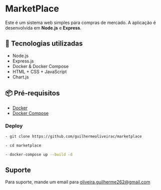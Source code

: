 
# MarketPlace

Este é um sistema web simples para compras de mercado. A aplicação é desenvolvida em **Node.js** e **Express**.

## 🚀 Tecnologias utilizadas

- Node.js
- Express.js
- Docker & Docker Compose
- HTML + CSS + JavaScript
- Chart.js

## 📦 Pré-requisitos

- [Docker](https://www.docker.com/)
- [Docker Compose](https://docs.docker.com/compose/)

### Deploy

```bash
- git clone https://github.com/guilhermeoliveirac/marketplace

- cd marketplace

- docker-compose up --build -d
```


## Suporte

Para suporte, mande um email para oliveira.guilherme262@gmail.com

